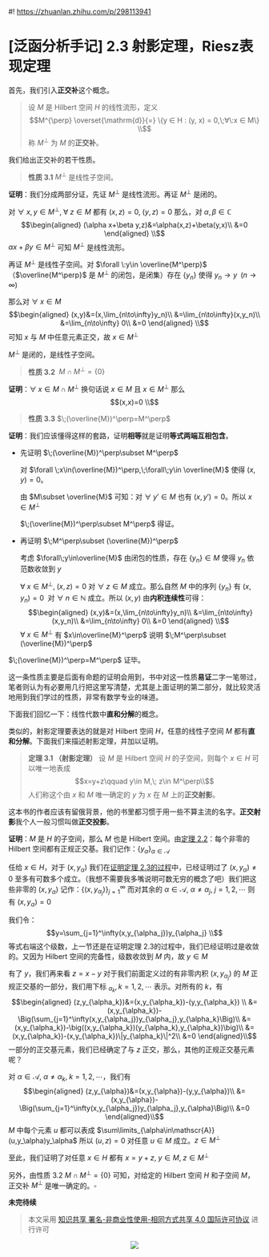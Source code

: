 #! https://zhuanlan.zhihu.com/p/298113941
# [泛函分析手记] 2.3 射影定理，Riesz表现定理

首先，我们引入**正交补**这个概念。
> 设 $M$ 是 $\mathrm{Hilbert}$ 空间 $H$ 的线性流形，定义
> $$M^{\perp} \overset{\mathrm{d}}{=} \{y ∈ H : (y, x) = 0,\;∀\:x ∈ M\} \\$$
> 称 $M^⊥$ 为 $M$ 的**正交补**。

我们给出正交补的若干性质。

> **性质 3.1** $M^\perp$ 是线性子空间。

**证明**：我们分成两部分证，先证 $M^\perp$ 是线性流形。再证 $M^\perp$ 是闭的。

对 $\forall\:x,y\in M^\perp,\;\forall\:z\in M$ 都有 $(x,z)=0,\;(y,z)=0$ 那么，对 $\alpha,\beta\in\mathbb{C}$
$$\begin{aligned}
(\alpha x+\beta y,z)&=\alpha(x,z)+\beta(y,x)\\
&=0
\end{aligned} \\$$
$\alpha x+\beta y\in M^\perp$ 可知 $M^\perp$ 是线性流形。

再证 $M^\perp$ 是线性子空间。对 $\forall \:y\in \overline{M^\perp}$ （$\overline{M^\perp}$ 是 $M^\perp$ 的闭包，是闭集）存在 $\{y_n\}$ 使得 $y_n\to y\;\;(n\to\infty)$

那么对 $\forall \;x\in M$
$$\begin{aligned}
(x,y)&=(x,\lim_{n\to\infty}y_n)\\
&=\lim_{n\to\infty}(x,y_n)\\
&=\lim_{n\to\infty} 0\\
&=0
\end{aligned} \\$$
可知 $x$ 与 $M$ 中任意元素正交，故 $x\in M^\perp$

$M^\perp$ 是闭的，是线性子空间。

> **性质 3.2** $\;M\cap M^\perp=\{0\}$

**证明**：$\forall \;x\in M\cap M^\perp$ 换句话说 $x\in M$ 且 $x\in M^\perp$ 那么
$$(x,x)=0 \\$$

> **性质 3.3** $\;(\overline{M})^\perp=M^\perp$

**证明**：我们应该懂得这样的套路，证明**相等**就是证明**等式两端互相包含**。

- 先证明 $\;(\overline{M})^\perp\subset M^\perp$
  
  对 $\forall \;x\in(\overline{M})^\perp,\;\forall\;y\in \overline{M}$ 使得 $(x,y)=0$。
  
  由 $M\subset \overline{M}$ 可知：对 $\forall\;y'\in M$ 也有 $(x,y')=0$。所以 $x\in M^\perp$

  $\;(\overline{M})^\perp\subset M^\perp$ 得证。
- 再证明 $\;M^\perp\subset (\overline{M})^\perp$
  
  考虑 $\forall\;y\in\overline{M}$ 由闭包的性质，存在 $\{y_n\}\in M$ 使得 $y_n$ 依范数收敛到 $y$

  $\forall\;x\in M^\perp,\;(x,z)=0$ 对 $\forall\;z\in M$ 成立。那么自然 $M$ 中的序列 $\{y_n\}$ 有 $(x,y_n)=0\;$ 对  $\forall\;n\in \mathbb{N}$ 成立。所以 $(x,y)$ 由**内积连续性**可得：
  $$\begin{aligned}
  (x,y)&=(x,\lim_{n\to\infty}y_n)\\
  &=\lim_{n\to\infty}(x,y_n)\\
  &=\lim_{n\to\infty} 0\\
  &=0
  \end{aligned} \\$$
  $\forall\;x \in M^\perp$ 有 $x\in\overline{M}^\perp$ 说明 $\;M^\perp\subset (\overline{M})^\perp$

$\;(\overline{M})^\perp=M^\perp$ 证毕。

这一条性质主要是后面有命题的证明会用到，书中对这一性质**易证**二字一笔带过，笔者则认为有必要用几行把这里写清楚，尤其是上面证明的第二部分，就比较灵活地用到我们学过的性质，非常有数学专业的味道。

下面我们回忆一下：线性代数中**直和分解**的概念。


类似的，射影定理要表达的就是对 $\mathrm{Hilbert}$ 空间 $H$，任意的线性子空间 $M$ 都有**直和分解**。下面我们来描述射影定理，并加以证明。

> **定理 3.1 （射影定理）** 设 $M$ 是 $\mathrm{Hilbert}$ 空间 $H$ 的子空间，则每个 $x\in H$ 可以唯一地表成
> $$x=y+z\qquad y\in M,\; z\in M^\perp\\$$
> 人们称这个由 $x$ 和 $M$ 唯一确定的 $y$ 为 $x$ 在 $M$ 上的**正交射影**。

这本书的作者应该有留俄背景，他的书里都习惯于用一些不算主流的名字。**正交射影**我个人一般习惯叫做**正交投影**。

**证明**：$M$ 是 $H$ 的子空间，那么 $M$ 也是 $\mathrm{Hilbert}$ 空间。由[定理 2.2](https://zhuanlan.zhihu.com/p/282852669)：每个非零的 $\mathrm{Hilbert}$ 空间都有正规正交基。我们记作：$\{y_\alpha\}_{\alpha\in\mathscr{A}}$ 

任给 $x\in H$，对于 $(x,y_\alpha)$ 我们在[证明定理 2.3的过程](https://zhuanlan.zhihu.com/p/282852669)中，已经证明过了 $(x,y_\alpha)\not = 0$ 至多有可数多个成立。（我想不需要我多嘴说明可数无穷的概念了吧）我们把这些非零的 $(x,y_\alpha)$ 记作：$\{(x,y_{\alpha_j})\}_{j=1}^\infty$ 而对其余的 $\alpha\in\mathscr{A},\:\alpha\not = \alpha_j,\;j=1,2,\cdots$ 则有 $(x,y_\alpha)=0$

我们令：
$$y=\sum_{j=1}^\infty(x,y_{\alpha_j})y_{\alpha_j} \\$$
等式右端这个级数，上一节还是在证明定理 2.3的过程中，我们已经证明过是收敛的。又因为 $\mathrm{Hilbert}$ 空间的完备性，级数收敛到 $M$ 内，故 $y\in M$

有了 $y$，我们再来看 $z=x-y$ 对于我们前面定义过的有非零内积 $(x,y_{\alpha_j})$ 的 $M$ 正规正交基的一部分，我们用下标 $_{\alpha_k},k=1,2,\cdots$ 表示。对所有的 $k$，有
$$\begin{aligned}
(z,y_{\alpha_k})&=(x,y_{\alpha_k})-(y,y_{\alpha_k}) \\
&=(x,y_{\alpha_k})-\Big(\sum_{j=1}^\infty(x,y_{\alpha_j})y_{\alpha_j},y_{\alpha_k}\Big)\\
&=(x,y_{\alpha_k})-\big((x,y_{\alpha_k})(y_{\alpha_k},y_{\alpha_k})\big)\\
&=(x,y_{\alpha_k})-(x,y_{\alpha_k})\|y_{\alpha_k}\|^2\\
&=0
\end{aligned}\\$$
一部分的正交基元素，我们已经确定了与 $z$ 正交，那么，其他的正规正交基元素呢？

对 $\alpha\in\mathscr{A},\:\alpha\not = \alpha_k,\;k=1,2,\cdots$，我们有
$$\begin{aligned}
(z,y_{\alpha})&=(x,y_{\alpha})-(y,y_{\alpha})\\
&=(x,y_{\alpha})-\Big(\sum_{j=1}^\infty(x,y_{\alpha_j})y_{\alpha_j},y_{\alpha}\Big)\\
&=0
\end{aligned}\\$$
$M$ 中每个元素 $u$ 都可以表成 $\sum\limits_{\alpha\in\mathscr{A}}(u,y_\alpha)y_\alpha$ 所以 $(u,z)=0$ 对任意 $u\in M$ 成立。$z\in M^\perp$

至此，我们证明了对任意 $x\in H$ 都有 $x=y+z,\;y\in M,\;z\in M^\perp$

另外，由性质 3.2 $M\cap M^\perp=\{0\}$ 可知，对给定的 $\mathrm{Hilbert}$ 空间 $H$ 和子空间 $M$，正交补 $M^\perp$ 是唯一确定的。$\square$

**未完待续**

> 本文采用 [知识共享 署名-非商业性使用-相同方式共享 4.0 国际许可协议](https://creativecommons.org/licenses/by-nc-sa/4.0/deed.zh-Hans) 进行许可

<div align=center>
<img src="https://mirrors.creativecommons.org/presskit/buttons/88x31/svg/by-nc-sa.svg" />
</div>